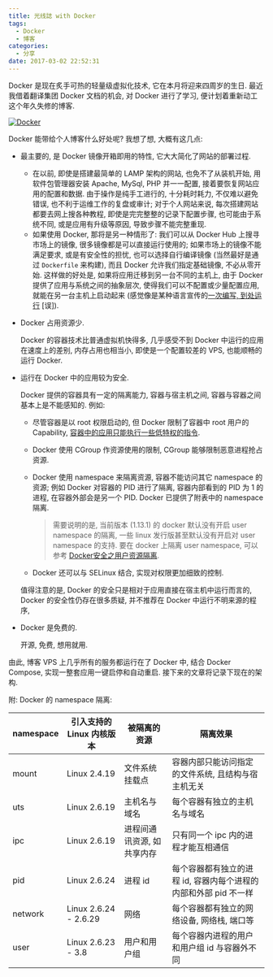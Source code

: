 ```yaml
---
title: 光线誌 with Docker
tags:
  - Docker
  - 博客
categories:
  - 分享
date: 2017-03-02 22:52:31
---
```


Docker 是现在炙手可热的轻量级虚拟化技术, 它在本月将迎来四周岁的生日. 最近我借着翻译集团 Docker 文档的机会, 对 Docker 进行了学习, 便计划着重新动工这个年久失修的博客.

[![Docker](//img.beamnote.com/2017/beamnote-docker.png)](//img.beamnote.com/2017/beamnote-docker.png)<!-- more -->

Docker 能带给个人博客什么好处呢? 我想了想, 大概有这几点:

* 最主要的, 是 Docker 镜像开箱即用的特性, 它大大简化了网站的部署过程.

  + 在以前, 即使是搭建最简单的 LAMP 架构的网站, 也免不了从装机开始, 用软件包管理器安装 Apache, MySql, PHP 并一一配置, 接着要恢复网站应用的配置和数据. 由于操作是纯手工进行的, 十分耗时耗力, 不仅难以避免错误, 也不利于运维工作的复盘或审计; 对于个人网站来说, 每次搭建网站都要去网上搜各种教程, 即使是完完整整的记录下配置步骤, 也可能由于系统不同, 或是应用有升级等原因, 导致步骤不能完整重现.
  + 如果使用 Docker, 那将是另一种情形了: 我们可以从 Docker Hub 上搜寻市场上的镜像, 很多镜像都是可以直接运行使用的; 如果市场上的镜像不能满足要求, 或是有安全性的担忧, 也可以选择自行编译镜像 (当然最好是通过 `Dockerfile` 来构建), 而且 Docker 允许我们指定基础镜像, 不必从零开始. 这样做的好处是, 如果将应用迁移到另一台不同的主机上, 由于 Docker 提供了应用与系统之间的抽象层次, 使得我们可以不配置或少量配置应用, 就能在另一台主机上启动起来 (感觉像是某种语言宣传的[一次编写, 到处运行](https://zh.wikipedia.org/wiki/%E4%B8%80%E6%AC%A1%E7%BC%96%E5%86%99%EF%BC%8C%E5%88%B0%E5%A4%84%E8%BF%90%E8%A1%8C) \[误\]).

* Docker 占用资源少.

  Docker 的容器技术比普通虚拟机快得多, 几乎感受不到 Docker 中运行的应用在速度上的差别, 内存占用也相当小, 即使是一个配置较差的 VPS, 也能顺畅的运行 Docker.

* 运行在 Docker 中的应用较为安全.

  Docker 提供的容器具有一定的隔离能力, 容器与宿主机之间, 容器与容器之间基本上是不能感知的. 例如:

  + 尽管容器是以 root 权限启动的, 但 Docker 限制了容器中 root 用户的 Capability, [容器中的应用只能执行一些低特权的指令](https://docs.docker.com/engine/reference/run/#runtime-privilege-and-linux-capabilities).
  + Docker 使用 CGroup 作资源使用的限制, CGroup 能够限制恶意进程抢占资源.
  + Docker 使用 namespace 来隔离资源, 容器不能访问其它 namespace 的资源; 例如 Docker 对容器的 PID 进行了隔离, 容器内部看到的 PID 为 1 的进程, 在容器外部会是另一个 PID. Docker 已提供了附表中的 namespace 隔离.

     > 需要说明的是, 当前版本 (1.13.1) 的 docker 默认没有开启 user namespace 的隔离, 一些 linux 发行版甚至默认没有开启对 user namespace 的支持. 要在 docker 上隔离 user namespace, 可以参考 [Docker安全之用户资源隔离](http://www.zimug.com/453.html).

  + Docker 还可以与 SELinux 结合, 实现对权限更加细致的控制.

  值得注意的是, Docker 的安全只是相对于应用直接在宿主机中运行而言的, Docker 的安全性仍存在很多质疑, 并不推荐在 Docker 中运行不明来源的程序,

* Docker 是免费的.

  开源, 免费, 想用就用.

由此, 博客 VPS 上几乎所有的服务都运行在了 Docker 中, 结合 Docker Compose, 实现一整套应用一键启停和自动重启. 接下来的文章将记录下现在的架构.

附: Docker 的 namespace 隔离:

 namespace  | 引入支持的 Linux 内核版本 | 被隔离的资源              | 隔离效果
------------|-------------------------|--------------------------|--------------------------------------------------------------------
 mount      | Linux 2.4.19            | 文件系统挂载点            | 容器内部只能访问指定的文件系统, 且结构与宿主机无关
 uts        | Linux 2.6.19            | 主机名与域名              | 每个容器有独立的主机名与域名
 ipc        | Linux 2.6.19            | 进程间通讯资源, 如共享内存 | 只有同一个 ipc 内的进程才能互相通信
 pid        | Linux 2.6.24            | 进程 id                  | 每个容器都有独立的进程 id, 容器内每个进程的内部和外部 pid 不一样
 network    | Linux 2.6.24 - 2.6.29   | 网络                     | 每个容器都有独立的网络设备, 网络栈, 端口等
 user       | Linux 2.6.23 - 3.8      | 用户和用户组              | 每个容器内进程的用户和用户组 id 与容器外不同

